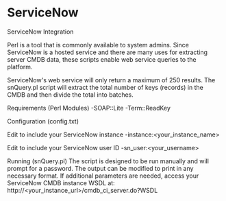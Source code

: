 ServiceNow
==========

ServiceNow Integration

Perl is a tool that is commonly available to system admins.  Since ServiceNow is a hosted service and there are
many uses for extracting server CMDB data, these scripts enable web service queries to the platform.

ServiceNow's web service will only return a maximum of 250 results.  The snQuery.pl script will extract the
total number of keys (records) in the CMDB and then divide the total into batches.

Requirements (Perl Modules)
  -SOAP::Lite
  -Term::ReadKey
  
Configuration (config.txt)

Edit to include your ServiceNow instance
  -instance:<your_instance_name>

Edit to include your ServiceNow user ID
  -sn_user:<your_username>

Running (snQuery.pl)
The script is designed to be run manually and will prompt for a password.  The output can be modified to print
in any necessary format.  If additional parameters are needed, access your ServiceNow CMDB instance 
WSDL at: http://<your_instance_url>/cmdb_ci_server.do?WSDL
